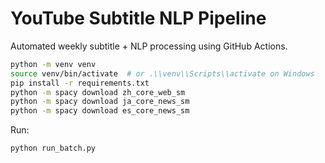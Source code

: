 # YouTube Subtitle NLP Pipeline

Automated weekly subtitle + NLP processing using GitHub Actions.

```bash
python -m venv venv
source venv/bin/activate  # or .\\venv\\Scripts\\activate on Windows
pip install -r requirements.txt
python -m spacy download zh_core_web_sm
python -m spacy download ja_core_news_sm
python -m spacy download es_core_news_sm
```

Run:

```bash
python run_batch.py
```
